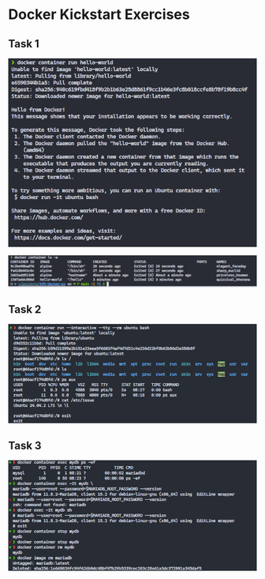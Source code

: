 # Docker Kickstart Exercises

## Task 1

![1a](images/ex1a.png)

![1b](images/ex1b.png)

## Task 2

![2a](images/ex2a.png)

## Task 3

![3a](images/ex3a.png)